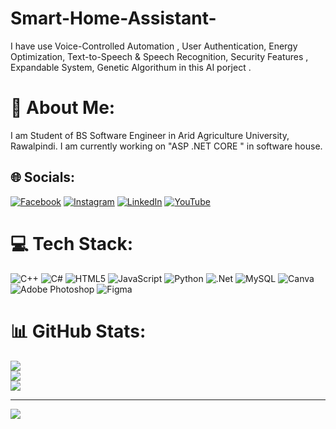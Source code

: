 # Smart-Home-Assistant-
I have use Voice-Controlled Automation , User Authentication, Energy Optimization, Text-to-Speech &amp; Speech Recognition, Security Features , Expandable System,  Genetic Algorithum in this AI porject .



# 💫 About Me:
I am Student of BS Software Engineer in Arid Agriculture University, Rawalpindi. I am currently working on "ASP .NET CORE " in software house.


## 🌐 Socials:
[![Facebook](https://img.shields.io/badge/Facebook-%231877F2.svg?logo=Facebook&logoColor=white)](https://www.facebook.com/muhammadfaraz.bashir.3) [![Instagram](https://img.shields.io/badge/Instagram-%23E4405F.svg?logo=Instagram&logoColor=white)](https://instagram.com/da__toxik_) [![LinkedIn](https://img.shields.io/badge/LinkedIn-%230077B5.svg?logo=linkedin&logoColor=white)](https://www.linkedin.com/in/faraz-bashir-683a6b2a9/) [![YouTube](https://img.shields.io/badge/YouTube-%23FF0000.svg?logo=YouTube&logoColor=white)](https://www.youtube.com/@toxik__official) 

# 💻 Tech Stack:
![C++](https://img.shields.io/badge/c++-%2300599C.svg?style=for-the-badge&logo=c%2B%2B&logoColor=white) ![C#](https://img.shields.io/badge/c%23-%23239120.svg?style=for-the-badge&logo=csharp&logoColor=white) ![HTML5](https://img.shields.io/badge/html5-%23E34F26.svg?style=for-the-badge&logo=html5&logoColor=white) ![JavaScript](https://img.shields.io/badge/javascript-%23323330.svg?style=for-the-badge&logo=javascript&logoColor=%23F7DF1E) ![Python](https://img.shields.io/badge/python-3670A0?style=for-the-badge&logo=python&logoColor=ffdd54) ![.Net](https://img.shields.io/badge/.NET-5C2D91?style=for-the-badge&logo=.net&logoColor=white) ![MySQL](https://img.shields.io/badge/mysql-4479A1.svg?style=for-the-badge&logo=mysql&logoColor=white) ![Canva](https://img.shields.io/badge/Canva-%2300C4CC.svg?style=for-the-badge&logo=Canva&logoColor=white) ![Adobe Photoshop](https://img.shields.io/badge/adobe%20photoshop-%2331A8FF.svg?style=for-the-badge&logo=adobe%20photoshop&logoColor=white) ![Figma](https://img.shields.io/badge/figma-%23F24E1E.svg?style=for-the-badge&logo=figma&logoColor=white)
# 📊 GitHub Stats:
![](https://github-readme-stats.vercel.app/api?username=farazbashirr&theme=dark&hide_border=false&include_all_commits=false&count_private=false)<br/>
![](https://github-readme-streak-stats.herokuapp.com/?user=farazbashirr&theme=dark&hide_border=false)<br/>
![](https://github-readme-stats.vercel.app/api/top-langs/?username=farazbashirr&theme=dark&hide_border=false&include_all_commits=false&count_private=false&layout=compact)

---
[![](https://visitcount.itsvg.in/api?id=farazbashirr&icon=0&color=0)](https://visitcount.itsvg.in)
